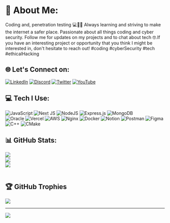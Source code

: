 # 💫 About Me:
Coding and, penetration testing 💻🕵️‍♀️ Always learning and striving to make the internet a safer place. Passionate about all things coding and cyber security. Follow me for updates on my projects and to chat about tech 🤓.If you have an interesting project or opportunity that you think I might be interested in, don't hesitate to reach out! #coding #cyberSecurity #tech #ethicalHacking


## 🌐 Let's Connect on:
[![LinkedIn](https://img.shields.io/badge/LinkedIn-%230077B5.svg?logo=linkedin&logoColor=white)](https://linkedin.com/in/flavio-dv-moreira) 
[![Discord](https://img.shields.io/badge/Discord-%237289DA.svg?logo=discord&logoColor=white)](htttps://discord.gg/https://discord.gg/Nhz48RgM)
[![Twitter](https://img.shields.io/badge/Twitter-%231DA1F2.svg?logo=Twitter&logoColor=white)](https://twitter.com/fdvmo) 
[![YouTube](https://img.shields.io/badge/YouTube-%23FF0000.svg?logo=YouTube&logoColor=white)](https://youtube.com/c/https://www.youtube.com/channel/UCy6rjRaoJ8lSEnWgtBgnH_A) 

## 💻 Tech I Use:
![JavaScript](https://img.shields.io/badge/javascript-%23323330.svg?style=for-the-badge&logo=javascript&logoColor=%23F7DF1E)
![Next JS](https://img.shields.io/badge/Next-black?style=for-the-badge&logo=next.js&logoColor=white) 
![NodeJS](https://img.shields.io/badge/node.js-6DA55F?style=for-the-badge&logo=node.js&logoColor=white) 
![Express.js](https://img.shields.io/badge/express.js-%23404d59.svg?style=for-the-badge&logo=express&logoColor=%2361DAFB) 
![MongoDB](https://img.shields.io/badge/MongoDB-%234ea94b.svg?style=for-the-badge&logo=mongodb&logoColor=white) 	
![Oracle](https://img.shields.io/badge/Oracle-F80000?style=for-the-badge&logo=oracle&logoColor=white) 
![Vercel](https://img.shields.io/badge/vercel-%23000000.svg?style=for-the-badge&logo=vercel&logoColor=white) 
![AWS](https://img.shields.io/badge/AWS-%23FF9900.svg?style=for-the-badge&logo=amazon-aws&logoColor=white) 
![Nginx](https://img.shields.io/badge/nginx-%23009639.svg?style=for-the-badge&logo=nginx&logoColor=white) 
![Docker](https://img.shields.io/badge/docker-%230db7ed.svg?style=for-the-badge&logo=docker&logoColor=white) 
![Notion](https://img.shields.io/badge/Notion-%23000000.svg?style=for-the-badge&logo=notion&logoColor=white) 
![Postman](https://img.shields.io/badge/Postman-FF6C37?style=for-the-badge&logo=postman&logoColor=white) 
![Figma](https://img.shields.io/badge/figma-%23F24E1E.svg?style=for-the-badge&logo=figma&logoColor=white) 
![C++](https://img.shields.io/badge/c++-%2300599C.svg?style=for-the-badge&logo=c%2B%2B&logoColor=white) 
![CMake](https://img.shields.io/badge/CMake-%23008FBA.svg?style=for-the-badge&logo=cmake&logoColor=white) 

## 📊 GitHub Stats:
![](https://github-readme-stats.vercel.app/api?username=fdvmoreira&theme=dark&hide_border=true&include_all_commits=true&count_private=true)<br/>
![](https://github-readme-streak-stats.herokuapp.com/?user=fdvmoreira&theme=dark&hide_border=true)<br/>
![](https://github-readme-stats.vercel.app/api/top-langs/?username=fdvmoreira&theme=dark&hide_border=true&include_all_commits=true&count_private=true&layout=compact)
<br/><br/>
## 🏆 GitHub Trophies
![](https://github-profile-trophy.vercel.app/?username=fdvmoreira&theme=radical&no-frame=true&no-bg=true&margin-w=4)

---
[![](https://visitcount.itsvg.in/api?id=fdvmoreira&icon=0&color=0)](https://visitcount.itsvg.in)
